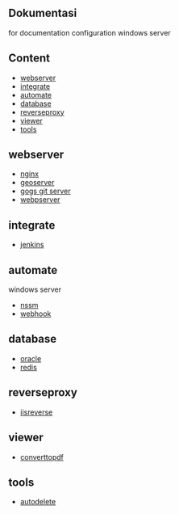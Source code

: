 ## Dokumentasi
for documentation configuration windows server

## Content
- [webserver](#webserver)
- [integrate](#integrate)
- [automate](#automate)
- [database](#database)
- [reverseproxy](#reverseproxy)
- [viewer](#viewer)
- [tools](#tools)

## webserver
- [nginx](https://github.com/novantio/dokumentasi/blob/main/nginx.md)
- [geoserver](https://github.com/novantio/dokumentasi/blob/main/geoserver.md)
- [gogs git server](https://github.com/novantio/dokumentasi/blob/main/gogs.md)
- [webpserver](https://github.com/novantio/dokumentasi/blob/main/webpserver.md)

## integrate
- [jenkins](https://github.com/novantio/dokumentasi/blob/main/jenkins.md)

## automate
windows server
- [nssm](https://github.com/novantio/dokumentasi/blob/main/nssm.md)
- [webhook](https://github.com/novantio/dokumentasi/blob/main/webhook.md)

## database
- [oracle](https://github.com/novantio/dokumentasi/blob/main/oracle.md)
- [redis](https://github.com/novantio/dokumentasi/blob/main/redis.md)

## reverseproxy
- [iisreverse](https://github.com/novantio/dokumentasi/blob/main/reverse_proxy_iis.md)

## viewer
- [converttopdf](https://github.com/novantio/dokumentasi/blob/main/viewer_office.md)

## tools
- [autodelete](https://github.com/novantio/dokumentasi/blob/main/windows_auto_delete.md)

